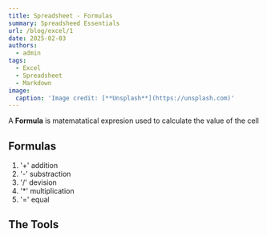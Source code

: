 ```yaml
---
title: Spreadsheet - Formulas
summary: Spreadsheed Essentials
url: /blog/excel/1
date: 2025-02-03
authors:
  - admin
tags:
  - Excel
  - Spreadsheet
  - Markdown
image:
  caption: 'Image credit: [**Unsplash**](https://unsplash.com)'
---
```


A **Formula** is matematatical expresion used to calculate the value of the cell 


## Formulas

1. '+' addition
2. '-' substraction
3. '/' devision
4. '*' multiplication
5. '=' equal


## The Tools



